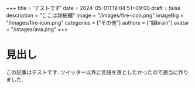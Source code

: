 +++
title = 'テストです'
date = 2024-05-01T19:04:51+09:00
draft = false
description = "ここは詳細欄"
image = "/images/fire-icon.png"
imageBig = "/images/fire-icon.png"
categories = ["その他"]
authors = ["脳brain"]
avatar = "/images/ava.png"
+++

# 見出し

この記事はテストです. ツイッター以外に言語を落としたかったので適当に作りました.

